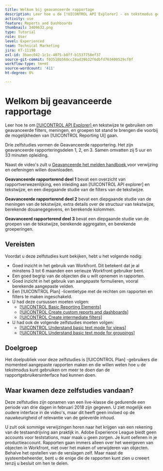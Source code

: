 ```yaml
---
title: Welkom bij geavanceerde rapportage
description: Leer hoe u de [!UICONTROL API Explorer] - en tekstmodus gebruikt om geavanceerde filters, weergaven en groepen te maken die verder gaan dan de mogelijkheden van [!UICONTROL Reporting UI] .
activity: use
feature: Reports and Dashboards
thumbnail: 3409632.png
type: Tutorial
role: User
level: Experienced
team: Technical Marketing
jira: KT-11198
exl-id: 3baec042-1c1c-4075-b8ff-b1537758ef37
source-git-commit: f03518b568cc24ad39b32f6dbfd763400529cf0f
workflow-type: tm+mt
source-wordcount: '411'
ht-degree: 0%

---
```


# Welkom bij geavanceerde rapportage

Leer hoe te om [[!UICONTROL API Explorer] ](https://developer.adobe.com/workfront/api-explorer/) en tekstwijze te gebruiken om geavanceerde filters, meningen, en groepen tot stand te brengen die voorbij de mogelijkheden van [!UICONTROL Reporting UI] gaan.

Drie zelfstudies vormen de Geavanceerde rapportering. Het zijn geavanceerde rapporteringsdelen 1, 2, en 3. Samen omvatten zij 5 uur en 33 minuten opleiding.

Naast de video&#39;s zult u [ Geavanceerde het melden handboek ](/help/assets/advanced-reporting-manual.pdf) voor verwijzing en oefeningen willen downloaden.

**Geavanceerde rapporterend deel 1** bevat een overzicht van rapportverwezenlijking, een inleiding aan [!UICONTROL API explorer] en tekstwijze, en een diepgaande studie van de filters van de tekstwijze.

**Geavanceerde rapporterend deel 2** bevat een diepgaande studie van de meningen van de tekstwijze, extra details over de structuur van tekstwijze, berekende douanegegevens, en berekende kolommen.

**Geavanceerd rapporterend deel 3** bevat een diepgaande studie van de groepen van de tekstwijze, berekende aggregaten, en berekende groeperingen.

## Vereisten

Voordat u deze zelfstudies kunt bekijken, hebt u het volgende nodig:

* Goed inzicht in het gebruik van Workfront. Dit betekent dat je al minstens 3 tot 6 maanden een serieuze Workfront gebruiker bent.
* Een goed begrip van de objecten die u wilt opnemen in rapporten.
* Goed inzicht in het gebruik van aangepaste formulieren, vooral berekende aangepaste velden.
* Een [!UICONTROL Plan] -licentietype met de rechten om rapporten en filters te maken ingeschakeld.
* U had deze cursussen moeten volgen:
   * [[!UICONTROL Basic Reporting Elements]](https://experienceleague.adobe.com/docs/courses/using/workfront-u-1-2022-1-reporting.html)
   * [[!UICONTROL Create custom reports and dashboards]](https://experienceleague.adobe.com/docs/courses/using/workfront-u-1-2022-3-reporting.html)
   * [[!UICONTROL Create intermediate filters]](https://experienceleague.adobe.com/docs/courses/using/workfront-u-1-2022-2-reporting.html)
* U had ook de volgende zelfstudies moeten volgen:
   * [[!UICONTROL Understand basic text mode for views]](https://experienceleague.adobe.com/docs/workfront-learn/tutorials-workfront/reporting/intermediate-reporting/basic-text-mode-for-views.html?lang=en)
   * [[!UICONTROL Understand basic text mode for groupings]](https://experienceleague.adobe.com/docs/workfront-learn/tutorials-workfront/reporting/intermediate-reporting/basic-text-mode-for-groupings.html?lang=en)

## Doelgroep

Het doelpubliek voor deze zelfstudies is [!UICONTROL Plan] -gebruikers die momenteel aangepaste rapporten maken en die willen weten hoe u de tekstmodus kunt gebruiken om meer te doen dan de rapportgebruikersinterface had kunnen doen.

## Waar kwamen deze zelfstudies vandaan?

Deze zelfstudies zijn opnamen van een live-klasse die gedurende een periode van drie dagen in februari 2018 zijn gegeven. U ziet mogelijk een oudere interface in de video&#39;s, maar dit heeft geen invloed op de nauwkeurigheid of relevantie van de geleverde inhoud.

U zult ook sommige verwijzingen horen naar het krijgen van een rekening van de testaandrijving aan praktijk in. Adobe Experience League biedt geen accounts voor teststations, maar maak u geen zorgen. Je kunt oefenen in je productieaccount. Rapporten gaan immers alleen over het weergeven van objecten in Workfront, niet over het maken of verwijderen van objecten. Behalve het opstellen van de verslagen zelf. Maar naast de systeembeheerder, bent u de enige die de rapporten kunt zien u creeert tenzij u besluit om hen te delen.
